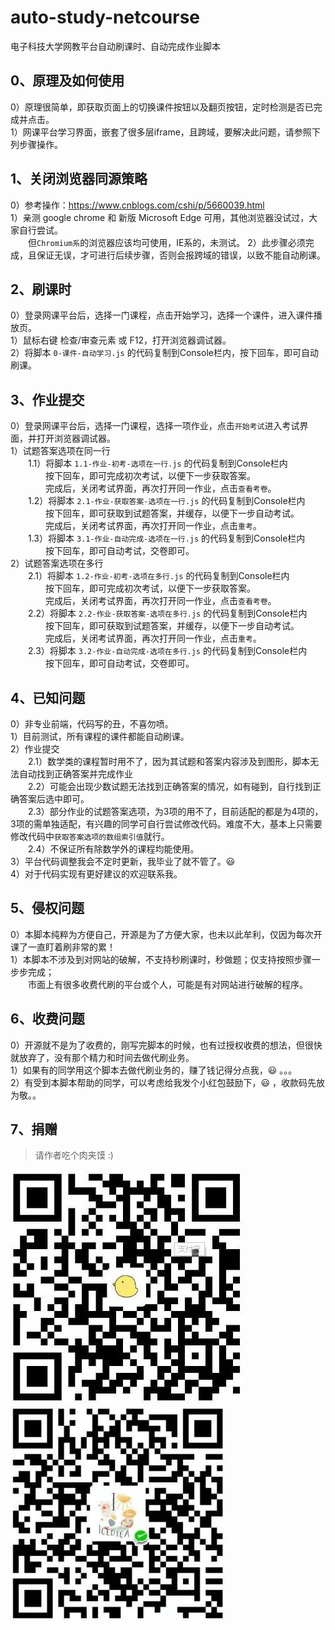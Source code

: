 # auto-study-netcourse
电子科技大学网教平台自动刷课时、自动完成作业脚本  

## 0、原理及如何使用
 0）原理很简单，即获取页面上的切换课件按钮以及翻页按钮，定时检测是否已完成并点击。  
 1）网课平台学习界面，嵌套了很多层iframe，且跨域，要解决此问题，请参照下列步骤操作。  

## 1、关闭浏览器同源策略
 0）参考操作：https://www.cnblogs.com/cshi/p/5660039.html  
 1）亲测 google chrome 和 新版 Microsoft Edge 可用，其他浏览器没试过，大家自行尝试。  
　　但`Chromium系`的浏览器应该均可使用，IE系的，未测试。
 2）此步骤必须完成，且保证无误，才可进行后续步骤，否则会报跨域的错误，以致不能自动刷课。  

## 2、刷课时
 0）登录网课平台后，选择一门课程，点击开始学习，选择一个课件，进入课件播放页。  
 1）鼠标右键 检查/审查元素 或 F12，打开浏览器调试器。  
 2）将脚本 `0-课件-自动学习.js` 的代码复制到Console栏内，按下回车，即可自动刷课。  

## 3、作业提交
 0）登录网课平台后，选择一门课程，选择一项作业，点击`开始考试`进入考试界面，并打开浏览器调试器。  
 1）试题答案选项在同一行  
　　1.1）将脚本 `1.1-作业-初考-选项在一行.js` 的代码复制到Console栏内  
　　　　按下回车，即可完成初次考试，以便下一步获取答案。  
　　　　完成后，关闭考试界面，再次打开同一作业，点击`查看考卷`。  
　　1.2）将脚本 `2.1-作业-获取答案-选项在一行.js` 的代码复制到Console栏内  
　　　　按下回车，即可获取到试题答案，并缓存，以便下一步自动考试。  
　　　　完成后，关闭考试界面，再次打开同一作业，点击`重考`。  
　　1.3）将脚本 `3.1-作业-自动完成-选项在一行.js` 的代码复制到Console栏内  
　　　　按下回车，即可自动考试，交卷即可。  
 2）试题答案选项在多行  
　　2.1）将脚本 `1.2-作业-初考-选项在多行.js` 的代码复制到Console栏内  
　　　　按下回车，即可完成初次考试，以便下一步获取答案。  
　　　　完成后，关闭考试界面，再次打开同一作业，点击`查看考卷`。  
　　2.2）将脚本 `2.2-作业-获取答案-选项在多行.js` 的代码复制到Console栏内  
　　　　按下回车，即可获取到试题答案，并缓存，以便下一步自动考试。  
　　　　完成后，关闭考试界面，再次打开同一作业，点击`重考`。  
　　2.3）将脚本 `3.2-作业-自动完成-选项在多行.js` 的代码复制到Console栏内  
　　　　按下回车，即可自动考试，交卷即可。  

## 4、已知问题
 0）非专业前端，代码写的丑，不喜勿喷。  
 1）目前测试，所有课程的课件都能自动刷课。  
 2）作业提交  
　　2.1）数学类的课程暂时用不了，因为其试题和答案内容涉及到图形，脚本无法自动找到正确答案并完成作业  
　　2.2）可能会出现少数试题无法找到正确答案的情况，如有碰到，自行找到正确答案后选中即可。  
　　2.3）部分作业的试题答案选项，为3项的用不了，目前适配的都是为4项的，3项的需单独适配，有兴趣的同学可自行尝试修改代码。难度不大，基本上只需要修改代码中`获取答案选项的数组索引值`就行。  
　　2.4）不保证所有除数学外的课程均能使用。  
 3）平台代码调整我会不定时更新，我毕业了就不管了。😃  
 4）对于代码实现有更好建议的欢迎联系我。  

 ## 5、侵权问题
 0）本脚本纯粹为方便自己，开源是为了方便大家，也未以此牟利，仅因为每次开课了一直盯着刷非常的累！  
 1）本脚本不涉及到对网站的破解，不支持秒刷课时，秒做题；仅支持按照步骤一步步完成；  
　　市面上有很多收费代刷的平台或个人，可能是有对网站进行破解的程序。  

 ## 6、收费问题
 0）开源就不是为了收费的，刚写完脚本的时候，也有过授权收费的想法，但很快就放弃了，没有那个精力和时间去做代刷业务。  
 1）如果有的同学用这个脚本去做代刷业务的，赚了钱记得分点我，😃 。。。  
 2）有受到本脚本帮助的同学，可以考虑给我发个小红包鼓励下，😃 ，收款码先放为敬。。

 ## 7、捐赠
 >请作者吃个肉夹馍 :)  

[![](pic/alipay.jpg)](pic/alipay.jpg "支付宝")[![](pic/wechat.jpg)](pic/wechat.jpg "微信")